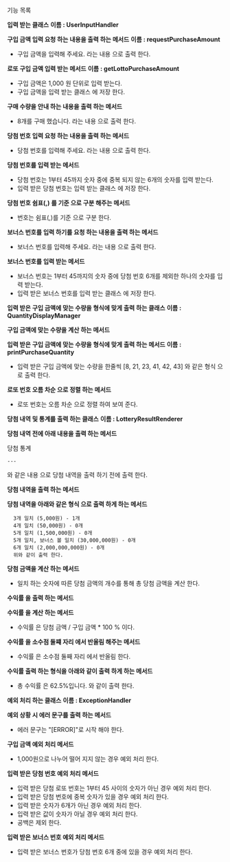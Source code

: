 기능 목록


****입력 받는 클래스****
****이름 : UserInputHandler****


**구입 금액 입력 요청 하는 내용을 출력 하는 메서드**
**이름 : requestPurchaseAmount**

- 구입 금액을 입력해 주세요. 라는 내용 으로 출력 한다.


**로또 구입 금액 입력 받는 메서드** 
**이름 : getLottoPurchaseAmount**

- 구입 금액은 1,000 원 단위로 입력 받는다.
- 구입 금액을 입력 받는 클래스 에 저장 한다.

**구매 수량을 안내 하는 내용을 출력 하는 메서드**

- 8개를 구매 했습니다. 라는 내용 으로 출력 한다.


**당첨 번호 입력 요청 하는 내용을 출력 하는 메서드**

- 당첨 번호를 입력해 주세요. 라는 내용 으로 출력 한다.


**당첨 번호를 입력 받는 메서드**

- 당첨 번호는 1부터 45까지 숫자 중에 중복 되지 않는 6개의 숫자를 입력 받는다.
- 입력 받은 당첨 번호는 입력 받는 클래스 에 저장 한다.

**당첨 번호 쉼표(,) 를 기준 으로 구분 해주는 메서드**

- 번호는 쉼표(,)를 기준 으로 구분 한다.


**보너스 번호를 입력 하기를 요청 하는 내용을 출력 하는 메서드**

- 보너스 번호를 입력해 주세요. 라는 내용 으로 출력 한다.


**보너스 번호를 입력 받는 메서드**

- 보너스 번호는 1부터 45까지의 숫자 중에 당첨 번호 6개를 제외한 하나의 숫자를 입력 받는다.
- 입력 받은 보너스 번호를 입력 받는 클래스 에 저장 한다.


****입력 받은 구입 금액에 맞는 수량을 형식에 맞게 출력 하는 클래스****
****이름 : QuantityDisplayManager****

**구입 금액에 맞는 수량을 계산 하는 메서드**


**입력 받은 구입 금액에 맞는 수량을 형식에 맞게 출력 하는 메서드**
**이름 : printPurchaseQuantity**

- 입력 받은 구입 금액에 맞는 수량을 한줄씩 [8, 21, 23, 41, 42, 43] 와 같은 형식 으로 출력 한다.


**로또 번호 오름 차순 으로 정렬 하는 메서드** 

- 로또 번호는 오름 차순 으로 정렬 하여 보여 준다.


****당첨 내역 및 통계를 출력 하는 클래스****
****이름 : LotteryResultRenderer****

**당첨 내역 전에 아래 내용을 출력 하는 메서드**


당첨 통계

`---`

와 같은 내용 으로 당첨 내역을 출력 하기 전에 출력 한다.


**당첨 내역을 출력 하는 메서드**


**당첨 내역을 아래와 같은 형식 으로 출력 하게 하는 메서드**

```
  3개 일치 (5,000원) - 1개
  4개 일치 (50,000원) - 0개
  5개 일치 (1,500,000원) - 0개
  5개 일치, 보너스 볼 일치 (30,000,000원) - 0개
  6개 일치 (2,000,000,000원) - 0개
  위와 같이 출력 한다.
```

**당첨 금액을 계산 하는 메서드**

- 일치 하는 숫자에 따른 당첨 금액의 개수를 통해 총 당첨 금액을 계산 한다.


**수익률 을 출력 하는 메서드**

**수익률 을 계산 하는 메서드**
- 수익률 은 당첨 금액 / 구입 금액 * 100 % 이다.


**수익률 을 소수점 둘쨰 자리 에서 반올림 해주는 메서드**

- 수익률 은 소수점 둘째 자리 에서 반올림 한다.

**수익률 출력 하는 형식을 아래와 같이 출력 하게 하는 메서드**

- 총 수익률 은 62.5%입니다. 와 같이 출력 한다.


****예외 처리 하는 클래스****
****이름 : ExceptionHandler****

**예외 상황 시 에러 문구를 출력 하는 메서드**

- 에러 문구는 "[ERROR]"로 시작 해야 한다.

**구입 금액 예외 처리 메서드**

- 1,000원으로 나누어 떨어 지지 않는 경우 예외 처리 한다.

**입력 받은 당첨 번호 예외 처리 메서드**

- 입력 받은 당첨 로또 번호는 1부터 45 사이의 숫자가 아닌 경우 예외 처리 한다.
- 입력 받은 당첨 번호에 중복 숫자가 있을 경우 예외 처리 한다.
- 입력 받은 숫자가 6개가 아닌 경우 예외 처리 한다.
- 입력 받은 값이 숫자가 아닐 경우 예외 처리 한다.
- 공백은 제외 한다.

**입력 받은 보너스 번호 예외 처리 메서드**

- 입력 받은 보너스 번호가 당첨 번호 6개 중에 있을 경우 예외 처리 한다.

 










